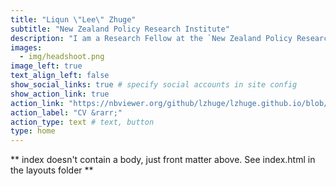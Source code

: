 ```yaml
---
title: "Liqun \"Lee\" Zhuge"
subtitle: "New Zealand Policy Research Institute"
description: "I am a Research Fellow at the `New Zealand Policy Research Institute` (NZPRI, AUT). I earned my Ph.D. in Economics from `Boston University`. My field is labor and development economics, with a primary focus on inequality and discrimination, particularly in the context of women's and minorities' rights. My research examines how social norms, cultural dynamics, and policy landscapes shape intrahousehold bargaining and labor supply choices. My proficiencies encompass the skillful handling of micro-level household and personal data, adept application of quantitative econometric methodologies, and versatile programming proficiency across multiple languages and computing paradigms."
images:
  - img/headshoot.png
image_left: true
text_align_left: false
show_social_links: true # specify social accounts in site config
show_action_link: true
action_link: "https://nbviewer.org/github/lzhuge/lzhuge.github.io/blob/main/CV.pdf"
action_label: "CV &rarr;"
action_type: text # text, button
type: home
---
```


** index doesn't contain a body, just front matter above.
See index.html in the layouts folder **
